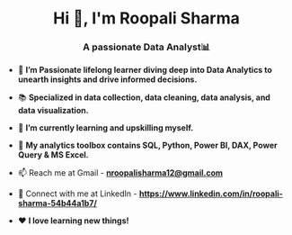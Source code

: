 <h1 align="center">Hi 👋, I'm Roopali Sharma</h1>
<h3 align="center">A passionate Data Analyst📊</h3>

- 🔭 **I’m Passionate lifelong learner diving deep into Data Analytics to unearth insights and drive informed decisions.**

- 📚 **Specialized in data collection, data cleaning, data analysis, and data visualization.**

- 🌱 **I’m currently learning and upskilling myself.**

- 🧰 **My analytics toolbox contains SQL, Python, Power BI, DAX, Power Query & MS Excel.**

- 📫 Reach me at Gmail - **nroopalisharma12@gmail.com**

- 🔗 Connect with me at LinkedIn - **https://www.linkedin.com/in/roopali-sharma-54b44a1b7/**

- ❤️ **I love learning new things!**

<p align="left">
</p>
